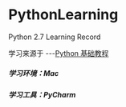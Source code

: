 # PythonLearning
Python 2.7 Learning Record

学习来源于 ---[Python 基础教程](https://www.runoob.com/python/python-tutorial.html)

##### 学习环境：Mac 
##### 学习工具：PyCharm
